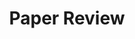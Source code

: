 ---
layout: tag-blog
title: Paper Review
slug: paper-review
category: deep-learning
menu: false
order: 1
---